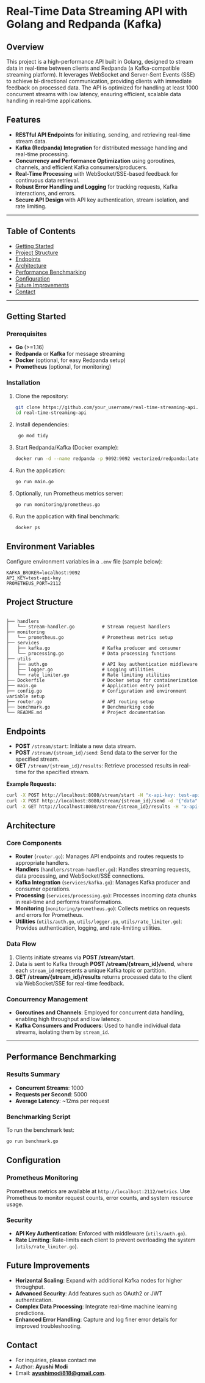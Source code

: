 # Real-Time Data Streaming API with Golang and Redpanda (Kafka)

## Overview
This project is a high-performance API built in Golang, designed to stream data in real-time between clients and Redpanda (a Kafka-compatible streaming platform). It leverages WebSocket and Server-Sent Events (SSE) to achieve bi-directional communication, providing clients with immediate feedback on processed data. The API is optimized for handling at least 1000 concurrent streams with low latency, ensuring efficient, scalable data handling in real-time applications.

## Features
- **RESTful API Endpoints** for initiating, sending, and retrieving real-time stream data.
- **Kafka (Redpanda) Integration** for distributed message handling and real-time processing.
- **Concurrency and Performance Optimization** using goroutines, channels, and efficient Kafka consumers/producers.
- **Real-Time Processing** with WebSocket/SSE-based feedback for continuous data retrieval.
- **Robust Error Handling and Logging** for tracking requests, Kafka interactions, and errors.
- **Secure API Design** with API key authentication, stream isolation, and rate limiting.

---

## Table of Contents
- [Getting Started](#getting-started)
- [Project Structure](#project-structure)
- [Endpoints](#endpoints)
- [Architecture](#architecture)
- [Performance Benchmarking](#performance-benchmarking)
- [Configuration](#configuration)
- [Future Improvements](#future-improvements)
- [Contact](#contact)

---

## Getting Started

### Prerequisites
- **Go** (>=1.16)
- **Redpanda** or **Kafka** for message streaming
- **Docker** (optional, for easy Redpanda setup)
- **Prometheus** (optional, for monitoring)

### Installation
1. Clone the repository:
   ```bash
   git clone https://github.com/your_username/real-time-streaming-api.git
   cd real-time-streaming-api

2. Install dependencies:
   ```bash
    go mod tidy


3. Start Redpanda/Kafka (Docker example):
   ```bash
   docker run -d --name redpanda -p 9092:9092 vectorized/redpanda:latest redpanda start --overprovisioned --smp 1 --memory 1G --reserve-memory 0M --node-id 0 --check=false --kafka-addr PLAINTEXT://0.0.0.0:9092


4. Run the application:
   ```bash
   go run main.go

5. Optionally, run Prometheus metrics server:
   ```bash
   go run monitoring/prometheus.go

6. Run the application with final benchmark:
   ```bash
   docker ps

## Environment Variables
Configure environment variables in a `.env` file (sample below):

```env
KAFKA_BROKER=localhost:9092
API_KEY=test-api-key
PROMETHEUS_PORT=2112
```

## Project Structure
```text

├── handlers
│   └── stream-handler.go          # Stream request handlers
├── monitoring
│   └── prometheus.go              # Prometheus metrics setup
├── services
│   ├── kafka.go                   # Kafka producer and consumer
│   └── processing.go              # Data processing functions
├── utils
│   ├── auth.go                    # API key authentication middleware
│   ├── logger.go                  # Logging utilities
│   └── rate_limiter.go            # Rate limiting utilities
├── Dockerfile                     # Docker setup for containerization
├── main.go                        # Application entry point
├── config.go                      # Configuration and environment variable setup
├── router.go                      # API routing setup
├── benchmark.go                   # Benchmarking code
└── README.md                      # Project documentation

```

## Endpoints
- **POST** `/stream/start`: Initiate a new data stream.
- **POST** `/stream/{stream_id}/send`: Send data to the server for the specified stream.
- **GET** `/stream/{stream_id}/results`: Retrieve processed results in real-time for the specified stream.

**Example Requests:**

```bash
curl -X POST http://localhost:8080/stream/start -H "x-api-key: test-api-key"
curl -X POST http://localhost:8080/stream/{stream_id}/send -d '{"data": "sample data"}' -H "x-api-key: test-api-key"
curl -X GET http://localhost:8080/stream/{stream_id}/results -H "x-api-key: test-api-key"
```

## Architecture

### Core Components
- **Router** (`router.go`): Manages API endpoints and routes requests to appropriate handlers.
- **Handlers** (`handlers/stream-handler.go`): Handles streaming requests, data processing, and WebSocket/SSE connections.
- **Kafka Integration** (`services/kafka.go`): Manages Kafka producer and consumer operations.
- **Processing** (`services/processing.go`): Processes incoming data chunks in real-time and performs transformations.
- **Monitoring** (`monitoring/prometheus.go`): Collects metrics on requests and errors for Prometheus.
- **Utilities** (`utils/auth.go`, `utils/logger.go`, `utils/rate_limiter.go`): Provides authentication, logging, and rate-limiting utilities.

### Data Flow
1. Clients initiate streams via **POST /stream/start**.
2. Data is sent to Kafka through **POST /stream/{stream_id}/send**, where each `stream_id` represents a unique Kafka topic or partition.
3. **GET /stream/{stream_id}/results** returns processed data to the client via WebSocket/SSE for real-time feedback.

### Concurrency Management
- **Goroutines and Channels**: Employed for concurrent data handling, enabling high throughput and low latency.
- **Kafka Consumers and Producers**: Used to handle individual data streams, isolating them by `stream_id`.

---

## Performance Benchmarking

### Results Summary
- **Concurrent Streams**: 1000
- **Requests per Second**: 5000
- **Average Latency**: ~12ms per request

### Benchmarking Script
To run the benchmark test:
```bash
go run benchmark.go
```

## Configuration

### Prometheus Monitoring
Prometheus metrics are available at `http://localhost:2112/metrics`. Use Prometheus to monitor request counts, error counts, and system resource usage.

### Security
- **API Key Authentication**: Enforced with middleware (`utils/auth.go`).
- **Rate Limiting**: Rate-limits each client to prevent overloading the system (`utils/rate_limiter.go`).

## Future Improvements
- **Horizontal Scaling**: Expand with additional Kafka nodes for higher throughput.
- **Advanced Security**: Add features such as OAuth2 or JWT authentication.
- **Complex Data Processing**: Integrate real-time machine learning predictions.
- **Enhanced Error Handling**: Capture and log finer error details for improved troubleshooting.

## Contact
- For inquiries, please contact me 
- Author: **Ayushi Modi**
- Email: **ayushimodi818@gmail.com**.


